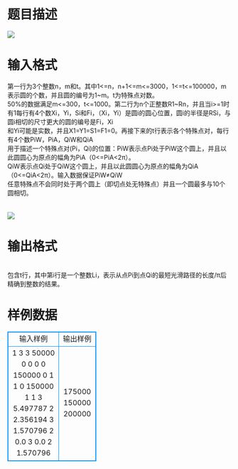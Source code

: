 # 

 
 # 题目描述 
<p>
<img border="0" src="/source/joyoi/tyvj-3646/img/aHR0cDovL3d3dy5qb3lvaS5jbi9wcm9ibGVtL3R5dmotMzY0Ni9wcm9ibGVtc19pbWFnZXMvMjQ5OC8xMjA0XzEuanBn.jpg"></p> 

 
 # 输入格式 
<p>
第一行为3个整数n，m和t。其中1<=n，n+1<=m<=3000，1<=t<=100000，m表示圆的个数，并且圆的编号为1~m。t为特殊点对数。<br>50%的数据满足m<=300，t<=1000。第二行为n个正整数R1~Rn，并且当i>=1时有1<Ri<Ri-1-1。接下来的m行表示各个圆<br>每行有4个数Xi，Yi，Si和Fi，（Xi，Yi）是圆i的圆心位置，圆i的半径是RSi，与圆i相切的尺寸更大的圆的编号是Fi，Xi<br>和Yi可能是实数，并且X1=Y1=S1=F1=0。再接下来的t行表示各个特殊点对，每行有4个数PiW，PiA，QiW和QiA<br>用于描述一个特殊点对(Pi，Qi)的位置：PiW表示点Pi处于PiW这个圆上，并且以此圆圆心为原点的幅角为PiA（0<=PiA<2π）。<br>QiW表示点Qi处于QiW这个圆上，并且以此圆圆心为原点的幅角为QiA（0<=QiA<2π）。输入数据保证PiW≠QiW<br>任意特殊点不会同时处于两个圆上（即切点处无特殊点）并且一个圆最多与10个圆相切。<br><br><br><img border="0" src="/source/joyoi/tyvj-3646/img/aHR0cDovL3d3dy5qb3lvaS5jbi9wcm9ibGVtL3R5dmotMzY0Ni9wcm9ibGVtc19pbWFnZXMvMjQ5OC8xMjA0XzIuanBn.jpg"><br></p> 

 
 # 输出格式 
<p>
<br>包含t行，其中第i行是一个整数Li，表示从点Pi到点Qi的最短光滑路径的长度/π后精确到整数的结果。<br></p> 
# 样例数据
<style>
        table,table tr th, table tr td { border:1px solid #0094ff; }
        table { width: 200px; min-height: 25px; line-height: 25px; text-align: center; border-collapse: collapse;}   
    </style>
<table>
	<tr>
		<td>输入样例</td>
		<td>输出样例</td>
	</tr>
<tr><td>1 3 3                          
50000                         
0 0 0 0                       
150000 0 1 1
0 150000 1 1
3 5.497787 	  2 2.356194
3 1.570796 	  2 0.0
3 0.0         2 1.570796
</td><td>
175000
150000
200000</td></tr></table>
